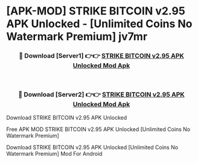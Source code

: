 # [APK-MOD] STRIKE  BITCOIN v2.95 APK Unlocked - [Unlimited Coins No Watermark Premium] jv7mr



<div align="center">
<h3>🔴 Download [Server1] 👉👉 <a href="https://momento.my/?title=STRIKE__BITCOIN_v2.95_APK_Unlocked">STRIKE  BITCOIN v2.95 APK Unlocked Mod Apk</a></h3><br>

<h3>🔴 Download [Server2] 👉👉 <a href="https://momento.my/?title=STRIKE__BITCOIN_v2.95_APK_Unlocked">STRIKE  BITCOIN v2.95 APK Unlocked Mod Apk</a></h3>
</div>



Download STRIKE  BITCOIN v2.95 APK Unlocked 

Free APK MOD STRIKE  BITCOIN v2.95 APK Unlocked [Unlimited Coins No Watermark Premium]

Download STRIKE  BITCOIN v2.95 APK Unlocked [Unlimited Coins No Watermark Premium] Mod For Android
